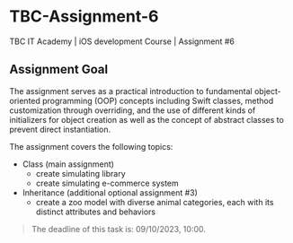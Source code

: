 # TBC-Assignment-6
TBC IT Academy | iOS development Course | Assignment #6

## Assignment Goal
The assignment serves as a practical introduction to fundamental object-oriented programming (OOP) concepts including Swift classes, method customization through overriding, and the use of different kinds of initializers for object creation as well as the concept of abstract classes to prevent direct instantiation.

The assignment covers the following topics: 
* Class (main assignment)
    * create simulating library
    * create simulating e-commerce system 
* Inheritance (additional optional assignment #3)
    * create a zoo model with diverse animal categories, each with its distinct attributes and behaviors
    




> The deadline of this task is: 09/10/2023, 10:00. 
